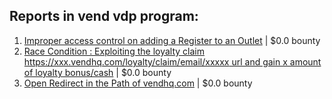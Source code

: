 ## Reports in vend vdp program:
1. [Improper access control on adding a Register to an Outlet](https://hackerone.com/reports/317332) | $0.0 bounty
2. [Race Condition : Exploiting the loyalty claim https://xxx.vendhq.com/loyalty/claim/email/xxxxx url and gain x amount of loyalty bonus/cash](https://hackerone.com/reports/331940) | $0.0 bounty
3. [Open Redirect in the Path of vendhq.com](https://hackerone.com/reports/692154) | $0.0 bounty